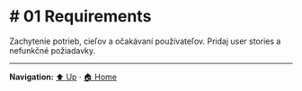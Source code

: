 # # 01 Requirements

Zachytenie potrieb, cieľov a očakávaní používateľov. Pridaj user stories a nefunkčné požiadavky.

---
**Navigation:** [⬆️ Up](../index.md) · [🏠 Home](../index.md)
